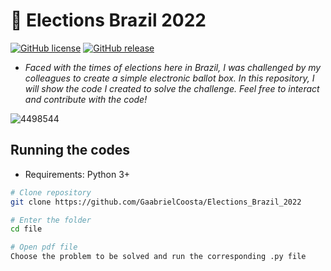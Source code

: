 # 🤡 Elections Brazil 2022

[![GitHub license](https://img.shields.io/github/license/carloscuesta/materialshell.svg?style=flat-square)](https://github.com/carloscuesta/materialshell)
[![GitHub release](https://img.shields.io/github/release/carloscuesta/materialshell.svg?style=flat-square)](https://github.com/carloscuesta/materialshell)

- *Faced with the times of elections here in Brazil, I was challenged by my colleagues to create a simple electronic ballot box. In this repository, I will show the code I created to solve the challenge. Feel free to interact and contribute with the code!*

![4498544](https://user-images.githubusercontent.com/108695592/197280632-64356b7e-6c05-459b-9ed9-547d5733fb22.jpg)

## Running the codes
- Requirements: Python 3+

```bash
# Clone repository
git clone https://github.com/GaabrielCoosta/Elections_Brazil_2022

# Enter the folder
cd file

# Open pdf file
Choose the problem to be solved and run the corresponding .py file
```
